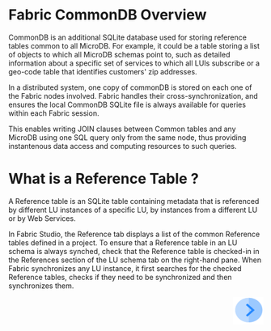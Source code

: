 # **Fabric CommonDB Overview** 

CommonDB is an additional SQLite database used for storing reference tables common to all MicroDB. 
For example, it could be a table storing a list of objects to which all MicroDB schemas point to, such as detailed information about a specific set of services to which all LUIs subscribe or a geo-code table that identifies customers' zip addresses. 

In a distributed system, one copy of commonDB is stored on each one of the Fabric nodes involved. Fabric handles their cross-synchronization, and ensures the local CommonDB SQLite file is always available for queries within each Fabric session. 

This enables writing JOIN clauses between Common tables and any MicroDB using one SQL query only from the same node, thus providing instantenous data access and computing resources to such queries.  



 # **What is a Reference Table ?** 
 
A Reference table is an SQLite table containing metadata that is referenced by different LU instances of a specific LU, by instances from a different LU or by Web Services.

In Fabric Studio, the Reference tab displays a list of the common Reference tables defined in a project.
To ensure that a Reference table in an LU schema is always synched, check that the Reference table is checked-in in the References section of the LU schema tab on the right-hand pane. 
When Fabric synchronizes any LU instance, it first searches for the checked Reference tables, checks if they need to be synchronized and then synchronizes them. 


[<img align="right" width="60" height="54" src="/articles/images/Next.png">](/articles/22_commonDB/02_add_a_reference_table.md) 
